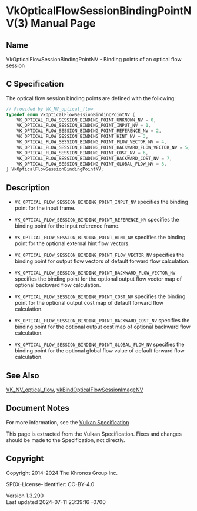 # VkOpticalFlowSessionBindingPointNV(3) Manual Page

## Name

VkOpticalFlowSessionBindingPointNV - Binding points of an optical flow
session



## <a href="#_c_specification" class="anchor"></a>C Specification

The optical flow session binding points are defined with the following:

``` c
// Provided by VK_NV_optical_flow
typedef enum VkOpticalFlowSessionBindingPointNV {
    VK_OPTICAL_FLOW_SESSION_BINDING_POINT_UNKNOWN_NV = 0,
    VK_OPTICAL_FLOW_SESSION_BINDING_POINT_INPUT_NV = 1,
    VK_OPTICAL_FLOW_SESSION_BINDING_POINT_REFERENCE_NV = 2,
    VK_OPTICAL_FLOW_SESSION_BINDING_POINT_HINT_NV = 3,
    VK_OPTICAL_FLOW_SESSION_BINDING_POINT_FLOW_VECTOR_NV = 4,
    VK_OPTICAL_FLOW_SESSION_BINDING_POINT_BACKWARD_FLOW_VECTOR_NV = 5,
    VK_OPTICAL_FLOW_SESSION_BINDING_POINT_COST_NV = 6,
    VK_OPTICAL_FLOW_SESSION_BINDING_POINT_BACKWARD_COST_NV = 7,
    VK_OPTICAL_FLOW_SESSION_BINDING_POINT_GLOBAL_FLOW_NV = 8,
} VkOpticalFlowSessionBindingPointNV;
```

## <a href="#_description" class="anchor"></a>Description

- `VK_OPTICAL_FLOW_SESSION_BINDING_POINT_INPUT_NV` specifies the binding
  point for the input frame.

- `VK_OPTICAL_FLOW_SESSION_BINDING_POINT_REFERENCE_NV` specifies the
  binding point for the input reference frame.

- `VK_OPTICAL_FLOW_SESSION_BINDING_POINT_HINT_NV` specifies the binding
  point for the optional external hint flow vectors.

- `VK_OPTICAL_FLOW_SESSION_BINDING_POINT_FLOW_VECTOR_NV` specifies the
  binding point for output flow vectors of default forward flow
  calculation.

- `VK_OPTICAL_FLOW_SESSION_BINDING_POINT_BACKWARD_FLOW_VECTOR_NV`
  specifies the binding point for the optional output flow vector map of
  optional backward flow calculation.

- `VK_OPTICAL_FLOW_SESSION_BINDING_POINT_COST_NV` specifies the binding
  point for the optional output cost map of default forward flow
  calculation.

- `VK_OPTICAL_FLOW_SESSION_BINDING_POINT_BACKWARD_COST_NV` specifies the
  binding point for the optional output cost map of optional backward
  flow calculation.

- `VK_OPTICAL_FLOW_SESSION_BINDING_POINT_GLOBAL_FLOW_NV` specifies the
  binding point for the optional global flow value of default forward
  flow calculation.

## <a href="#_see_also" class="anchor"></a>See Also

[VK_NV_optical_flow](https://registry.khronos.org/vulkan/specs/1.3-extensions/man/html/VK_NV_optical_flow.html),
[vkBindOpticalFlowSessionImageNV](https://registry.khronos.org/vulkan/specs/1.3-extensions/man/html/vkBindOpticalFlowSessionImageNV.html)

## <a href="#_document_notes" class="anchor"></a>Document Notes

For more information, see the <a
href="https://registry.khronos.org/vulkan/specs/1.3-extensions/html/vkspec.html#VkOpticalFlowSessionBindingPointNV"
target="_blank" rel="noopener">Vulkan Specification</a>

This page is extracted from the Vulkan Specification. Fixes and changes
should be made to the Specification, not directly.

## <a href="#_copyright" class="anchor"></a>Copyright

Copyright 2014-2024 The Khronos Group Inc.

SPDX-License-Identifier: CC-BY-4.0

Version 1.3.290  
Last updated 2024-07-11 23:39:16 -0700
